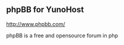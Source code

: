 phpBB for YunoHost
----------------------

http://www.phpbb.com/

phpBB is a free and opensource forum in php
